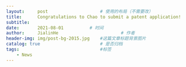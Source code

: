 ```yaml
---
layout:     post   				    # 使用的布局（不需要改）
title:      Congratulations to Chao to submit a patent application!				# 标题 
subtitle:   
date:       2021-08-01			# 时间
author:     JialinHe						# 作者
header-img: img/post-bg-2015.jpg 	#这篇文章标题背景图片
catalog: true 						# 是否归档
tags:								#标签
    - News
---
```


<!-- ## Congratulations to Chao to submit a patent application -->

